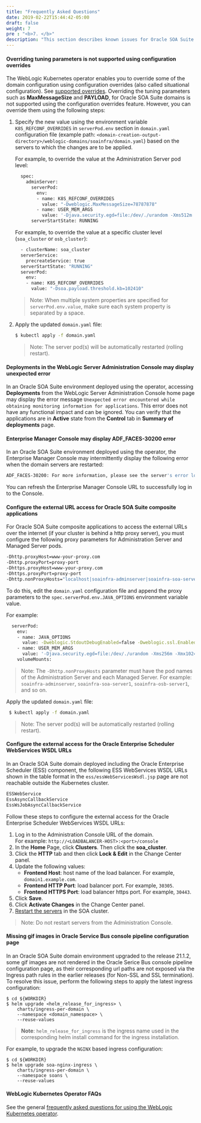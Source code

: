 ```yaml
---
title: "Frequently Asked Questions"
date: 2019-02-22T15:44:42-05:00
draft: false
weight: 7
pre : "<b>7. </b>"
description: "This section describes known issues for Oracle SOA Suite domains deployment on Kubernetes. Also, provides answers to frequently asked questions."
---
```



#### Overriding tuning parameters is not supported using configuration overrides

The WebLogic Kubernetes operator enables you to override some of the domain configuration using configuration overrides (also called situational configuration).
See [supported overrides](https://oracle.github.io/weblogic-kubernetes-operator/userguide/managing-domains/configoverrides/#typical-overrides). Overriding the tuning parameters such as **MaxMessageSize** and **PAYLOAD**,  for Oracle SOA Suite domains is not supported using the configuration overrides feature. However, you can override them using the following steps:

1. Specify the new value using the environment variable `K8S_REFCONF_OVERRIDES` in `serverPod.env` section in `domain.yaml` configuration file (example path: `<domain-creation-output-directory>/weblogic-domains/soainfra/domain.yaml`) based on the servers to which the changes are to be applied.

    For example, to override the value at the Administration Server pod level:
    ```bash
      spec:
        adminServer:
          serverPod:
            env:
            - name: K8S_REFCONF_OVERRIDES
              value: "-Dweblogic.MaxMessageSize=78787878"
            - name: USER_MEM_ARGS
              value: '-Djava.security.egd=file:/dev/./urandom -Xms512m -Xmx1024m '
          serverStartState: RUNNING
    ```

    For example, to override the value at a specific cluster level (`soa_cluster` or `osb_cluster`):
    ```bash
      - clusterName: soa_cluster
      serverService:
        precreateService: true
      serverStartState: "RUNNING"
      serverPod:
        env:
        - name: K8S_REFCONF_OVERRIDES
          value: "-Dsoa.payload.threshold.kb=102410"
    ```
    > Note: When multiple system properties are specified for `serverPod.env.value`, make sure each system property is separated by a space.

1. Apply the updated `domain.yaml` file:

    ``` bash
    $ kubectl apply -f domain.yaml
    ```
   > Note: The server pod(s) will be automatically restarted (rolling restart).

#### Deployments in the WebLogic Server Administration Console may display unexpected error

In an Oracle SOA Suite environment deployed using the operator, accessing **Deployments** from the WebLogic Server Administration Console home page may display the error message `Unexpected error encountered while obtaining monitoring information for applications`. This error does not have any functional impact and can be ignored. You can verify that the applications are in **Active** state from the **Control** tab in **Summary of deployments** page.


#### Enterprise Manager Console may display ADF_FACES-30200 error

In an Oracle SOA Suite environment deployed using the operator, the Enterprise Manager Console may intermittently display the following error when the domain servers are restarted:

``` bash
ADF_FACES-30200: For more information, please see the server's error log for an entry beginning with: The UIViewRoot is null. Fatal exception during PhaseId: RESTORE_VIEW 1.
```

You can refresh the Enterprise Manager Console URL to successfully log in to the Console.


#### Configure the external URL access for Oracle SOA Suite composite applications

For Oracle SOA Suite composite applications to access the external URLs over the internet (if your cluster is behind a http proxy server), you must configure the following proxy parameters for Administration Server and Managed Server pods.

``` bash
-Dhttp.proxyHost=www-your-proxy.com  
-Dhttp.proxyPort=proxy-port  
-Dhttps.proxyHost=www-your-proxy.com  
-Dhttps.proxyPort=proxy-port  
-Dhttp.nonProxyHosts="localhost|soainfra-adminserver|soainfra-soa-server1|soainfra-osb-server1|...soainfra-soa-serverN|*.svc.cluster.local|*.your.domain.com|/var/run/docker.sock"  
```
To do this, edit the `domain.yaml` configuration file and append the proxy parameters to the `spec.serverPod.env.JAVA_OPTIONS` environment variable value.

For example:
```bash
  serverPod:
    env:
    - name: JAVA_OPTIONS
      value: -Dweblogic.StdoutDebugEnabled=false -Dweblogic.ssl.Enabled=true -Dweblogic.security.SSL.ignoreHostnameVerification=true -Dhttp.proxyHost=www-your-proxy.com -Dhttp.proxyPort=proxy-port -Dhttps.proxyHost=www-your-proxy.com -Dhttps.proxyPort=proxy-port -Dhttp.nonProxyHosts="localhost|soainfra-adminserver|soainfra-soa-server1|soainfra-osb-server1|...soainfra-soa-serverN|*.svc.cluster.local|*.your.domain.com|/var/run/docker.sock"
    - name: USER_MEM_ARGS
      value: '-Djava.security.egd=file:/dev/./urandom -Xms256m -Xmx1024m '
    volumeMounts:
```

> Note: The `-Dhttp.nonProxyHosts` parameter must have the pod names of the Administration Server and each Managed Server. For example: `soainfra-adminserver`, `soainfra-soa-server1`, `soainfra-osb-server1`, and so on.

Apply the updated `domain.yaml` file:

``` bash
 $ kubectl apply -f domain.yaml
```
> Note: The server pod(s) will be automatically restarted (rolling restart).


#### Configure the external access for the Oracle Enterprise Scheduler WebServices WSDL URLs

In an Oracle SOA Suite domain deployed including the Oracle Enterprise Scheduler (ESS) component, the following ESS WebServices WSDL URLs shown in the table format in the `ess/essWebServicesWsdl.jsp` page are not reachable outside the Kubernetes cluster.

```bash
ESSWebService
EssAsyncCallbackService
EssWsJobAsyncCallbackService
```

Follow these steps to configure the external access for the Oracle Enterprise Scheduler WebServices WSDL URLs:

1. Log in to the Administration Console URL of the domain.  
   For example: `http://<LOADBALANCER-HOST>:<port>/console`
1. In the **Home** Page, click **Clusters**. Then click the **soa_cluster**.
1. Click the **HTTP** tab and then click **Lock & Edit** in the Change Center panel.
1. Update the following values:
   * **Frontend Host**: host name of the load balancer. For example, `domain1.example.com`.
   * **Frontend HTTP Port**: load balancer port. For example, `30305`.  
   * **Frontend HTTPS Port**: load balancer https port. For example, `30443`.
1. Click **Save**.
1. Click **Activate Changes** in the Change Center panel.
1. [Restart the servers](https://oracle.github.io/weblogic-kubernetes-operator/userguide/managing-domains/domain-lifecycle/startup/#restart-all-the-servers-in-the-cluster) in the SOA cluster.

> Note: Do not restart servers from the Administration Console.

#### Missing gif images in Oracle Service Bus console pipeline configuration page

In an Oracle SOA Suite domain environment upgraded to the release 21.1.2, some gif images are not rendered in the Oracle Serice Bus console pipeline configuration page, as their corresponding url paths are not exposed via the Ingress path rules in the earlier releases (for Non-SSL and SSL termination). To resolve this issue, perform the following steps to apply the latest ingress configuration:

```
$ cd ${WORKDIR}
$ helm upgrade <helm_release_for_ingress> \
    charts/ingress-per-domain \
    --namespace <domain_namespace> \
    --reuse-values
```
>**Note**: `helm_release_for_ingress` is the ingress name used in the corresponding helm install command for the ingress installation.

For example, to upgrade the `NGINX` based ingress configuration:
```
$ cd ${WORKDIR}
$ helm upgrade soa-nginx-ingress \
    charts/ingress-per-domain \
    --namespace soans \
    --reuse-values
```

#### WebLogic Kubernetes Operator FAQs

See the general [frequently asked questions for using the WebLogic Kubernetes operator](https://oracle.github.io/weblogic-kubernetes-operator/faq/).
